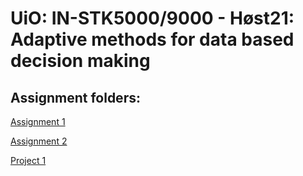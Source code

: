 # UiO: IN-STK5000/9000 - Høst21: Adaptive methods for data based decision making

## Assignment folders:

[Assignment 1](https://github.com/fabiorodp/IN_STK5000_Adaptive_methods_for_data_based_decision_making/tree/main/assignment1)

[Assignment 2](https://github.com/fabiorodp/IN_STK5000_Adaptive_methods_for_data_based_decision_making/tree/main/assignment2)

[Project 1](https://github.com/fabiorodp/IN_STK5000_Adaptive_methods_for_data_based_decision_making/tree/main/project1)
